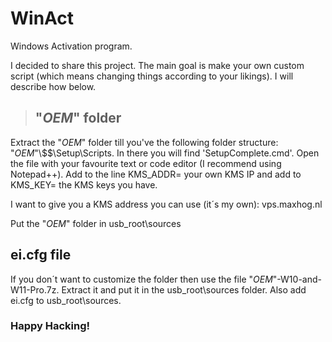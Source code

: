 # WinAct
Windows Activation program.

I decided to share this project. The main goal is make your own custom script (which means changing things according to your likings). I will describe how below.

> ## "$OEM$" folder
Extract the "$OEM$" folder till you've the following folder structure: "$OEM$"\\$$\Setup\Scripts.
In there you will find 'SetupComplete.cmd'.
Open the file with your favourite text or code editor (I recommend using Notepad++). Add to the line KMS_ADDR= your own KMS IP and add to KMS_KEY= the KMS keys you have.

I want to give you a KMS address you can use (it´s my own): vps.maxhog.nl

Put the "$OEM$" folder in usb_root\sources

## ei.cfg file
If you don´t want to customize the folder then use the file "$OEM$"-W10-and-W11-Pro.7z. Extract it and put it in the usb_root\sources folder. Also add ei.cfg to usb_root\sources.

### Happy Hacking!
